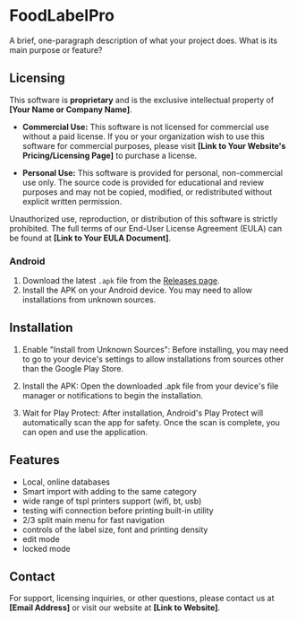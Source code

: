 # FoodLabelPro

A brief, one-paragraph description of what your project does. What is its main purpose or feature?

## Licensing

This software is **proprietary** and is the exclusive intellectual property of **[Your Name or Company Name]**.

* **Commercial Use:** This software is not licensed for commercial use without a paid license. If you or your organization wish to use this software for commercial purposes, please visit **[Link to Your Website's Pricing/Licensing Page]** to purchase a license.

* **Personal Use:** This software is provided for personal, non-commercial use only. The source code is provided for educational and review purposes and may not be copied, modified, or redistributed without explicit written permission.

Unauthorized use, reproduction, or distribution of this software is strictly prohibited. The full terms of our End-User License Agreement (EULA) can be found at **[Link to Your EULA Document]**.

### Android
1.  Download the latest `.apk` file from the [Releases page](https://github.com/puntusovdima/FoodLabelPro/releases/latest/download/FoodLabelPro.apk).
2.  Install the APK on your Android device. You may need to allow installations from unknown sources.

## Installation

1. Enable "Install from Unknown Sources":
Before installing, you may need to go to your device's settings to allow installations from sources other than the Google Play Store.

2. Install the APK:
Open the downloaded .apk file from your device's file manager or notifications to begin the installation.

3. Wait for Play Protect:
After installation, Android's Play Protect will automatically scan the app for safety. Once the scan is complete, you can open and use the application.


## Features

* Local, online databases
* Smart import with adding to the same category
* wide range of tspl printers support (wifi, bt, usb)
* testing wifi connection before printing built-in utility
* 2/3 split main menu for fast navigation
* controls of the label size, font and printing density
* edit mode
* locked mode

## Contact

For support, licensing inquiries, or other questions, please contact us at **[Email Address]** or visit our website at **[Link to Website]**.

